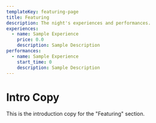 ```yaml
---
templateKey: featuring-page
title: Featuring
description: The night's experiences and performances.
experiences:
  - name: Sample Experience
    price: 0.0
    description: Sample Description
performances:
  - name: Sample Experience
    start_time: 0
    description: Sample Description
---
```


# Intro Copy

This is the introduction copy for the "Featuring" section.
